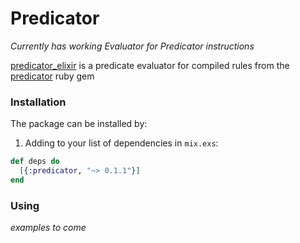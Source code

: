 # Predicator

_Currently has working Evaluator for Predicator instructions_

[predicator_elixir](https://hexdocs.pm/predicator/0.1.1) is a predicate evaluator for compiled rules from the [predicator](https://github.com/predicator/predicator) ruby gem

### Installation

The package can be installed by:

1. Adding to your list of dependencies in `mix.exs`:

  ```elixir
  def deps do
    [{:predicator, "~> 0.1.1"}]
  end
  ```

### Using

_examples to come_
